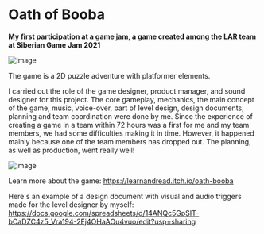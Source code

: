 # Oath of Booba
**My first participation at a game jam, a game created among the LAR team at Siberian Game Jam 2021**

![image](https://user-images.githubusercontent.com/51217675/143909669-dac62baf-4c99-4578-9a8a-f954ff79377b.png)

The game is a 2D puzzle adventure with platformer elements. 

I carried out the role of the game designer, product manager, and sound designer for this project. The core gameplay, mechanics, the main concept of the game, music, voice-over, part of level design, design documents, planning and team coordination were done by me. Since the experience of creating a game in a team within 72 hours was a first for me and my team members, we had some difficulties making it in time. However, it happened mainly because one of the team members has dropped out. The planning, as well as production, went really well! 

![image](https://user-images.githubusercontent.com/51217675/143909757-cc15dae2-af9c-4ff8-a227-7f9318bb1540.png)

Learn more about the game: https://learnandread.itch.io/oath-booba

Here's an example of a design document with visual and audio triggers made for the level designer by myself: https://docs.google.com/spreadsheets/d/14ANQc5GpSIT-bCaDZC4z5_Vra194-2Fj4OHaAOu4vuo/edit?usp=sharing
